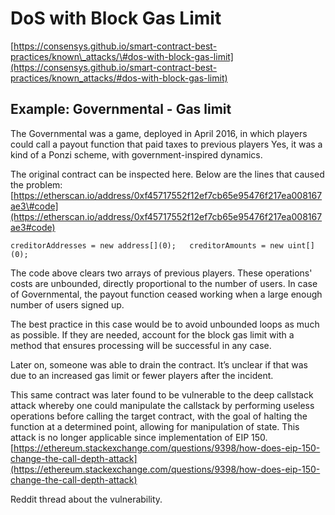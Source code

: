 # DoS with Block Gas Limit

[https://consensys.github.io/smart-contract-best-practices/known\_attacks/\#dos-with-block-gas-limit](https://consensys.github.io/smart-contract-best-practices/known_attacks/#dos-with-block-gas-limit)

## Example: Governmental - Gas limit

The Governmental was a game, deployed in April 2016, in which players could call a payout function that paid taxes to previous players Yes, it was a kind of a Ponzi scheme, with government-inspired dynamics.

The original contract can be inspected here. Below are the lines that caused the problem:  
[https://etherscan.io/address/0xf45717552f12ef7cb65e95476f217ea008167ae3\#code](https://etherscan.io/address/0xf45717552f12ef7cb65e95476f217ea008167ae3#code)

`creditorAddresses = new address[](0);  
creditorAmounts = new uint[](0);`

The code above clears two arrays of previous players. These operations' costs are unbounded, directly proportional to the number of users. In case of Governmental, the payout function ceased working when a large enough number of users signed up.

The best practice in this case would be to avoid unbounded loops as much as possible. If they are needed, account for the block gas limit with a method that ensures processing will be successful in any case.

Later on, someone was able to drain the contract. It’s unclear if that was due to an increased gas limit or fewer players after the incident.

This same contract was later found to be vulnerable to the deep callstack attack whereby one could manipulate the callstack by performing useless operations before calling the target contract, with the goal of halting the function at a determined point, allowing for manipulation of state. This attack is no longer applicable since implementation of EIP 150.  
[https://ethereum.stackexchange.com/questions/9398/how-does-eip-150-change-the-call-depth-attack](https://ethereum.stackexchange.com/questions/9398/how-does-eip-150-change-the-call-depth-attack)

Reddit thread about the vulnerability.

